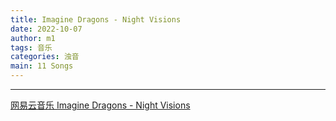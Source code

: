 ```yaml
---
title: Imagine Dragons - Night Visions
date: 2022-10-07
author: m1
tags: 音乐
categories: 浊音
main: 11 Songs
---
```


<link rel="stylesheet" href="/css/APlayer.min.css">
<div id="aplayer"></div>
<script src="/js/APlayer.min.js"></script>
<script>
    const ap = new APlayer({
    container: document.getElementById('aplayer'),
    lrcType: 3,
    loop: 'none',
    audio: [
        {
        name: 'Radioactive',
        artist: 'Imagine Dragons',
        url: 'Radioactive.m4a',
        cover: 'Cover.jpg',
        lrc: 'Radioactive.lrc',
        },
        {
        name: 'It\'s Time',
        artist: 'Imagine Dragons',
        url: 'It\'s Time.m4a',
        cover: 'Cover.jpg',
        lrc: 'It\'s Time.lrc',
        },
        {
        name: 'Demons',
        artist: 'Imagine Dragons',
        url: 'Demons.m4a',
        cover: 'Cover.jpg',
        lrc: 'Demons.lrc',
        },
        {
        name: 'On Top Of The World',
        artist: 'Imagine Dragons',
        url: 'On Top Of The World.m4a',
        cover: 'Cover.jpg',
        lrc: 'On Top Of The World.lrc',
        },
        {
        name: 'Amsterdam',
        artist: 'Imagine Dragons',
        url: 'Amsterdam.m4a',
        cover: 'Cover.jpg',
        lrc: 'Amsterdam.lrc',
        },
        {
        name: 'Every Night',
        artist: 'Imagine Dragons',
        url: 'Every Night.m4a',
        cover: 'Cover.jpg',
        lrc: 'Every Night.lrc',
        },
        {
        name: 'Underdog',
        artist: 'Imagine Dragons',
        url: 'Underdog.m4a',
        cover: 'Cover.jpg',
        lrc: 'Underdog.lrc',
        },
        {
        name: 'Working Man',
        artist: 'Imagine Dragons',
        url: 'Working Man.m4a',
        cover: 'Cover.jpg',
        lrc: 'Working Man.lrc',
        },
        {
        name: 'Round And Round',
        artist: 'Imagine Dragons',
        url: 'Round And Round.m4a',
        cover: 'Cover.jpg',
        lrc: 'Round And Round.lrc',
        },
        {
        name: 'The River',
        artist: 'Imagine Dragons',
        url: 'The River.m4a',
        cover: 'Cover.jpg',
        lrc: 'The River.lrc',
        },
        {
        name: 'I Don\'t Mind',
        artist: 'Imagine Dragons',
        url: 'I Don\'t Mind.m4a',
        cover: 'Cover.jpg',
        lrc: 'I Don\'t Mind.lrc',
        }
    ]
});
</script>

---

[网易云音乐 Imagine Dragons - Night Visions](https://music.163.com/#/album?id=1844256)